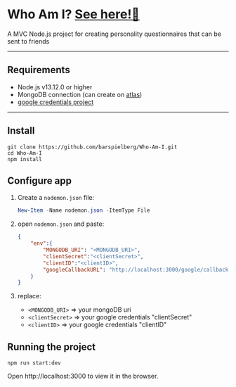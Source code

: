 # Who Am I? [See here!🚀](https://who-am-i-1.herokuapp.com)

A MVC Node.js project for creating personality questionnaires that can be sent to friends

---

## Requirements

- Node.js v13.12.0 or higher
- MongoDB connection (can create on [atlas](https://www.mongodb.com/cloud/atlas))
- [google credentials project](https://console.developers.google.com/apis/credentials)

---

## Install

    git clone https://github.com/barspielberg/Who-Am-I.git
    cd Who-Am-I
    npm install

## Configure app
1. Create a `nodemon.json` file:
    ```powershell
    New-Item -Name nodemon.json -ItemType File
    ```

2. open `nodemon.json` and paste:
    ```json
    {
        "env":{
            "MONGODB_URI": "<MONGODB_URI>",
            "clientSecret":"<clientSecret>",
            "clientID":"<clientID>",
            "googleCallbackURL": "http://localhost:3000/google/callback"
        }
    }
    ```
3. replace:
    - `<MONGODB_URI>` => your mongoDB uri
    - `<clientSecret>` => your google credentials "clientSecret"
    - `<clientID>` => your google credentials "clientID"

## Running the project
    npm run start:dev

Open http://localhost:3000 to view it in the browser.

